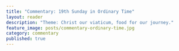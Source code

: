 ```yaml
---
title: "Commentary: 19th Sunday in Ordinary Time"
layout: reader
description: "Theme: Christ our viaticum, food for our journey."
feature_image: posts/commentary-ordinary-time.jpg
category: commentary
published: true
---
```

